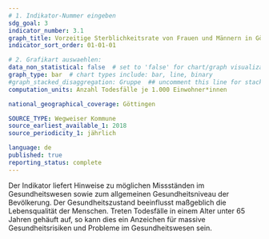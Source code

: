 ```yaml
---
# 1. Indikator-Nummer eingeben 
sdg_goal: 3
indicator_number: 3.1
graph_title: Vorzeitige Sterblichkeitsrate von Frauen und Männern in Göttingen 
indicator_sort_order: 01-01-01

# 2. Grafikart auswaehlen: 
data_non_statistical: false  # set to 'false' for chart/graph visualization 
graph_type: bar  # chart types include: bar, line, binary 
#graph_stacked_disaggregation: Gruppe  ## uncomment this line for stacked bars. eplace 'Geschlecht' with the field of aggregation. 
computation_units: Anzahl Todesfälle je 1.000 Einwohner*innen

national_geographical_coverage: Göttingen

SOURCE_TYPE: Wegweiser Kommune
source_earliest_available_1: 2018
source_periodicity_1: jährlich

language: de   
published: true 
reporting_status: complete
---
```

Der Indikator liefert Hinweise zu möglichen Missständen im Gesundheitswesen sowie zum allgemeinen Gesundheitsniveau der Bevölkerung. Der Gesundheitszustand beeinflusst maßgeblich die Lebensqualität der Menschen. Treten Todesfälle in einem Alter unter 65 Jahren gehäuft auf, so kann dies ein Anzeichen für massive Gesundheitsrisiken und Probleme im Gesundheitswesen sein.
